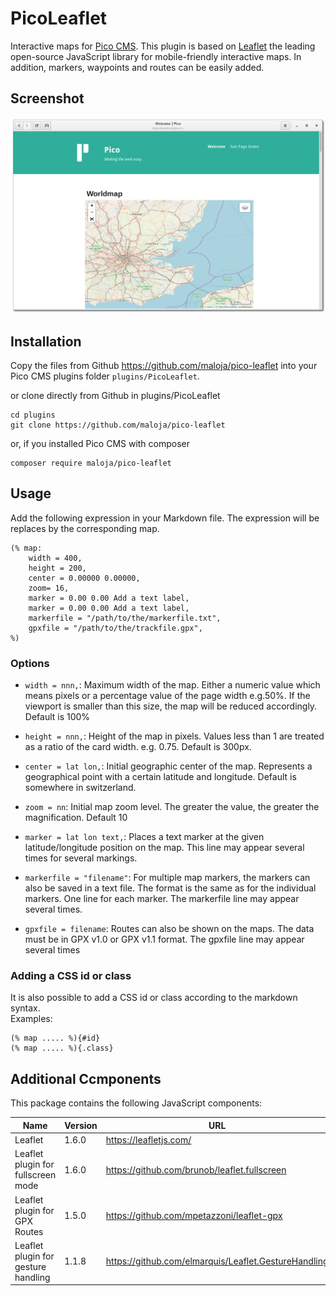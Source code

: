 # PicoLeaflet

Interactive maps for [Pico CMS](http://picocms.org). This plugin is based on [Leaflet](https://leafletjs.com) the leading open-source JavaScript library for mobile-friendly interactive maps. In addition, markers, waypoints and routes can be easily added.

## Screenshot

![Screenshot](images/pico-leaflet-screenshot.png "Fotofolder Screenshot")

## Installation

Copy the files from Github https://github.com/maloja/pico-leaflet into your Pico CMS plugins folder `plugins/PicoLeaflet`.

or clone directly from Github in plugins/PicoLeaflet

	cd plugins
	git clone https://github.com/maloja/pico-leaflet
	
or, if you installed Pico CMS with composer

	composer require maloja/pico-leaflet

## Usage

Add the following expression in your Markdown file. The expression will be replaces by the corresponding map.

	(% map:
		width = 400,
		height = 200,
		center = 0.00000 0.00000,
		zoom= 16,
		marker = 0.00 0.00 Add a text label,
		marker = 0.00 0.00 Add a text label,
		markerfile = "/path/to/the/markerfile.txt",
	    gpxfile = "/path/to/the/trackfile.gpx",
	%)


### Options

- `width = nnn,`: Maximum width of the map. Either a numeric value which means pixels or a percentage value of the page width e.g.50%. If the viewport is smaller than this size, the map will be reduced accordingly. Default is 100%

- `height = nnn,`: Height of the map in pixels. Values less than 1 are treated as a ratio of the card width. e.g. 0.75. Default is 300px.

- `center = lat lon,`: Initial geographic center of the map. Represents a geographical point with a certain latitude and longitude. Default is somewhere in switzerland. 

- `zoom = nn`: Initial map zoom level. The greater the value, the greater the magnification. Default 10

- `marker = lat lon text,`: Places a text marker at the given latitude/longitude position on the map. This line may appear several times for several markings.
 
- `markerfile = "filename"`: For multiple map markers, the markers can also be saved in a text file. The format is the same as for the individual markers. One line for each marker. The markerfile line may appear several times.

- `gpxfile = filename`: Routes can also be shown on the maps. The data must be in GPX v1.0 or GPX v1.1 format. The gpxfile line may appear several times

### Adding a CSS id or class

It is also possible to add a CSS id or class according to the markdown syntax.    
Examples:

~~~
(% map ..... %){#id}
(% map ..... %){.class}
~~~


## Additional Ccmponents

This package contains the following JavaScript components:

| Name                                | Version | URL                                                  |
|------                               |---------|-----                                                 |
| Leaflet                             |  1.6.0  | https://leafletjs.com/                               |
| Leaflet plugin for fullscreen mode  |  1.6.0  | https://github.com/brunob/leaflet.fullscreen         |
| Leaflet plugin for GPX Routes       |  1.5.0  | https://github.com/mpetazzoni/leaflet-gpx            |
| Leaflet plugin for gesture handling |  1.1.8  | https://github.com/elmarquis/Leaflet.GestureHandling |
